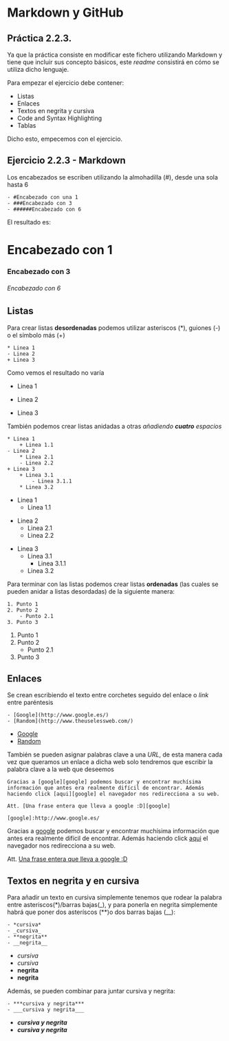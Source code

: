 # Markdown y GitHub
## Práctica 2.2.3.

Ya que la práctica consiste en modificar este fichero utilizando Markdown y tiene que incluir sus concepto básicos, este _readme_ consistirá en cómo se utiliza dicho lenguaje.

Para empezar el ejercicio debe contener:

- Listas
- Enlaces
- Textos en negrita y cursiva
- Code and Syntax Highlighting
- Tablas

Dicho esto, empecemos con el ejercicio.

## Ejercicio 2.2.3 - Markdown ##

Los encabezados se escriben utilizando la almohadilla (#), desde una sola hasta 6

~~~
- #Encabezado con una 1
- ###Encabezado con 3
- ######Encabezado con 6
~~~
El resultado es:

# Encabezado con 1
### Encabezado con 3
###### Encabezado con 6

## Listas
Para crear listas **desordenadas** podemos utilizar asteriscos (\*), guiones (\-) o el símbolo más (\+)
~~~
* Linea 1
- Linea 2
+ Linea 3
~~~
Como vemos el resultado no varía

* Linea 1
- Linea 2
+ Linea 3

También podemos crear listas anidadas a otras _añadiendo **cuatro** espacios_

~~~
* Linea 1
    + Linea 1.1
- Linea 2
    * Linea 2.1
    - Linea 2.2
+ Linea 3
    + Linea 3.1
        - Linea 3.1.1
    * Linea 3.2
~~~

* Linea 1
    + Linea 1.1
- Linea 2
    * Linea 2.1
    - Linea 2.2
+ Linea 3
    + Linea 3.1
        - Linea 3.1.1
    * Linea 3.2

Para terminar con las listas podemos crear listas **ordenadas** (las cuales se pueden anidar a listas desordadas) de la siguiente manera:

~~~
1. Punto 1
2. Punto 2
    - Punto 2.1
3. Punto 3
~~~

1. Punto 1
2. Punto 2
    - Punto 2.1
3. Punto 3

## Enlaces

Se crean escribiendo el texto entre corchetes seguido del enlace o _link_ entre paréntesis
~~~
- [Google](http://www.google.es/)
- [Random](http://www.theuselessweb.com/)
~~~

- [Google](http://www.google.es/)
- [Random](http://www.theuselessweb.com/)

También se pueden asignar palabras clave a una _URL_, de esta manera cada vez que queramos un enlace a dicha web solo tendremos que escribir la palabra clave a la web que deseemos

~~~
Gracias a [google][google] podemos buscar y encontrar muchísima información que antes era realmente difícil de encontrar. Además haciendo click [aqui][google] el navegador nos redirecciona a su web.

Att. [Una frase entera que lleva a google :D][google]

[google]:http://www.google.es/
~~~

Gracias a [google][google] podemos buscar y encontrar muchísima información que antes era realmente difícil de encontrar. Además haciendo click [aqui][google] el navegador nos redirecciona a su web.

Att. [Una frase entera que lleva a google :D][google]

[google]:http://www.google.es/

## Textos en negrita y en cursiva

Para añadir un texto en cursiva simplemente tenemos que rodear la palabra entre asteriscos(\*)/barras bajas(\_), y para ponerla en negrita simplemente habrá que poner dos asteríscos (\*\*)o dos barras bajas (\_\_):
~~~
- *cursiva*
- _cursiva_
- **negrita**
- __negrita__
~~~

- *cursiva*
- _cursiva_
- **negrita**
- __negrita__

Además, se pueden combinar para juntar cursiva y negrita:

~~~
- ***cursiva y negrita***
- ___cursiva y negrita___
~~~

- ***cursiva y negrita***
- ___cursiva y negrita___
